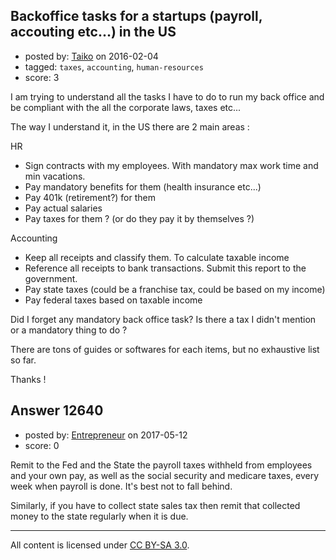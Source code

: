 ## Backoffice tasks for a startups (payroll, accouting etc...) in the US

- posted by: [Taiko](https://stackexchange.com/users/334941/taiko) on 2016-02-04
- tagged: `taxes`, `accounting`, `human-resources`
- score: 3

I am trying to understand all the tasks I have to do to run my back office and be compliant with the all the corporate laws, taxes etc...

The way I understand it, in the US there are 2 main areas :

HR

 - Sign contracts with my employees. With mandatory max work time and min vacations.
 - Pay mandatory benefits for them (health insurance etc...)
 - Pay 401k (retirement?) for them
 - Pay actual salaries
 - Pay taxes for them ? (or do they pay it by themselves ?)

Accounting

 - Keep all receipts and classify them. To calculate taxable income
 - Reference all receipts to bank transactions. Submit this report to the government.
 - Pay state taxes (could be a franchise tax, could be based on my income)
 - Pay federal taxes based on taxable income

Did I forget any mandatory back office task? Is there a tax I didn't mention or a mandatory thing to do ?

There are tons of guides or softwares for each items, but no exhaustive list so far.

Thanks !



## Answer 12640

- posted by: [Entrepreneur](https://stackexchange.com/users/10837024/entrepreneur) on 2017-05-12
- score: 0

Remit to the Fed and the State the payroll taxes withheld from employees and your own pay, as well as the social security and medicare taxes, every week when payroll is done. It's best not to fall behind. 

Similarly, if you have to collect state sales tax then remit that collected money to the state regularly when it is due.



---

All content is licensed under [CC BY-SA 3.0](https://creativecommons.org/licenses/by-sa/3.0/).
